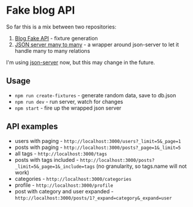 # Fake blog API

So far this is a mix between two repositories:

1. [Blog Fake API](https://github.com/matheusazzi/blog-fake-api) - fixture generation
2. [JSON server many to many](https://github.com/jimschubert/json-server-many-to-many) -
   a wrapper around json-server to let it handle many to many relations

I'm using [json-server](https://github.com/typicode/json-server) now,
but this may change in the future.

## Usage

- `npm run create-fixtures` - generate random data, save to db.json
- `npm run dev` - run server, watch for changes
- `npm start` - fire up the wrapped json server

## API examples

- users with paging - `http://localhost:3000/users?_limit=5&_page=1`
- posts with paging - `http://localhost:3000/posts?_page=1&_limit=5`
- all tags - `http://localhost:3000/tags`
- posts with tags included - `http://localhost:3000/posts?_limit=5&_page=1&_include=tags` (no granularity, so tags.name will not work)
- categories - `http://localhost:3000/categories`
- profile - `http://localhost:3000/profile`
- post with category and user expanded - `http://localhost:3000/posts/1?_expand=category&_expand=user`
